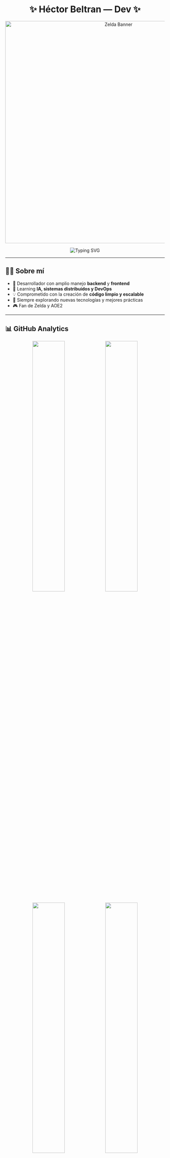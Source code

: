 <h1 align="center">   ✨ Héctor Beltran — Dev  ✨ </h1>  

<p align="center">   
  <img src="https://i.imgur.com/1ZvVkDc.gif" width="700" alt="Zelda Banner"/> 
</p>

<p align="center">
  <img src="https://readme-typing-svg.herokuapp.com?font=Fira+Code&weight=500&size=28&pause=1000&color=8E27F5&center=true&vCenter=true&width=600&lines=Full+Stack+Developer;Backend+%26+Frontend+Expert;Always+Learning+New+Tech" alt="Typing SVG" />
</p>

---

## 👨‍💻 Sobre mí

- 🚀 Desarrollador con amplio manejo **backend** y **frontend**   
- 🎯 Learning **IA, sistemas distribuidos y DevOps**   
- 💡 Comprometido con la creación de **código limpio y escalable**
- 🌱 Siempre explorando nuevas tecnologías y mejores prácticas
- 🎮 Fan de Zelda y AOE2
---



## 📊 GitHub Analytics

<p align="center">   
  <img src="https://github-profile-summary-cards.vercel.app/api/cards/stats?username=HMBC03&theme=tokyonight" width="45%"/>   
  <img src="https://github-profile-summary-cards.vercel.app/api/cards/productive-time?username=HMBC03&theme=tokyonight" width="45%"/> 
</p>  

<p align="center">   
  <img src="https://github-profile-summary-cards.vercel.app/api/cards/repos-per-language?username=HMBC03&theme=tokyonight" width="45%"/>
  <img src="https://github-readme-streak-stats.herokuapp.com?user=HMBC03&theme=tokyonight&hide_border=true" width="45%"/>    
</p>  

<p align="center">   
  <img src="https://github-profile-summary-cards.vercel.app/api/cards/profile-details?username=HMBC03&theme=tokyonight" width="90%"/> 
</p>

---

## 🛠️ Tech Stack  

### 🔹 Lenguajes 
<p align="left">
  <img src="https://img.shields.io/badge/Python-3776AB?style=for-the-badge&logo=python&logoColor=white" alt="Python"/>
  <img src="https://img.shields.io/badge/JavaScript-F7DF1E?style=for-the-badge&logo=javascript&logoColor=black" alt="JavaScript"/>
  <img src="https://img.shields.io/badge/TypeScript-007ACC?style=for-the-badge&logo=typescript&logoColor=white" alt="TypeScript"/>
  <img src="https://img.shields.io/badge/Java-ED8B00?style=for-the-badge&logo=java&logoColor=white" alt="Java"/>
  <img src="https://img.shields.io/badge/C++-00599C?style=for-the-badge&logo=c%2B%2B&logoColor=white" alt="C++"/>
  <img src="https://img.shields.io/badge/HTML5-E34F26?style=for-the-badge&logo=html5&logoColor=white" alt="HTML5"/>
  <img src="https://img.shields.io/badge/CSS3-1572B6?style=for-the-badge&logo=css3&logoColor=white" alt="CSS3"/>
</p>

### 🔹 Frameworks & Libraries
<p align="left">
<img src="https://img.shields.io/badge/React-20232A?style=for-the-badge&logo=react&logoColor=61DAFB" alt="React"/>
  <img src="https://img.shields.io/badge/Node.js-43853D?style=for-the-badge&logo=node.js&logoColor=white" alt="Node.js"/>
  <img src="https://img.shields.io/badge/Spring-6DB33F?style=for-the-badge&logo=spring&logoColor=white" alt="Spring"/>
  <img src="https://img.shields.io/badge/Express.js-404D59?style=for-the-badge" alt="Express.js"/>
  <img src="https://img.shields.io/badge/FastAPI-005571?style=for-the-badge&logo=fastapi" alt="FastAPI"/>
  <img src="https://img.shields.io/badge/Tailwind_CSS-38B2AC?style=for-the-badge&logo=tailwind-css&logoColor=white" alt="Tailwind"/> 
</p>

### 🔹 Infraestructura & DevOps 
<p align="left">
  <img src="https://img.shields.io/badge/Docker-2496ED?style=for-the-badge&logo=docker&logoColor=white" alt="Docker"/>
  <img src="https://img.shields.io/badge/Kubernetes-326ce5.svg?&style=for-the-badge&logo=kubernetes&logoColor=white" alt="Kubernetes"/>
  <img src="https://img.shields.io/badge/Linux-FCC624?style=for-the-badge&logo=linux&logoColor=black" alt="Linux"/>
  <img src="https://img.shields.io/badge/Git-F05032?style=for-the-badge&logo=git&logoColor=white" alt="Git"/>
  <img src="https://img.shields.io/badge/GitHub-100000?style=for-the-badge&logo=github&logoColor=white" alt="GitHub"/>
  <img src="https://img.shields.io/badge/Vercel-000000?style=for-the-badge&logo=vercel&logoColor=white" alt="Vercel"/>
</p>
 

### 🔹 Bases de Datos 
<p align="left">
<img src="https://img.shields.io/badge/MongoDB-4EA94B?style=for-the-badge&logo=mongodb&logoColor=white" alt="MongoDB"/>
  <img src="https://img.shields.io/badge/PostgreSQL-316192?style=for-the-badge&logo=postgresql&logoColor=white" alt="PostgreSQL"/>
  <img src="https://img.shields.io/badge/MySQL-00000F?style=for-the-badge&logo=mysql&logoColor=white" alt="MySQL"/>
</p>
 
### 🔹 Herramientas de Desarrollo
<p align="left">
  <img src="https://img.shields.io/badge/Visual_Studio_Code-0078D4?style=for-the-badge&logo=visual%20studio%20code&logoColor=white" alt="VS Code"/>
  <img src="https://img.shields.io/badge/Postman-FF6C37?style=for-the-badge&logo=postman&logoColor=white" alt="Postman"/>
  <img src="https://img.shields.io/badge/Figma-F24E1E?style=for-the-badge&logo=figma&logoColor=white" alt="Figma"/>
  <img src="https://img.shields.io/badge/Notion-000000?style=for-the-badge&logo=notion&logoColor=white" alt="Notion"/>
</p>

---

## 🎯 Actualmente

- 🔭 Trabajando en: **RAG**
- 🌱 Aprendiendo: **Kubernetes, Microservicios, Machine Learning**
- 👯 Buscando colaborar en: **Proyectos open source**
- 💬 Pregúntame sobre: **JavaScript, Python, arquitectura de software**



---


## 💻 Configuración de Desarrollo

```javascript
const hector = {
    code: ["JavaScript", "TypeScript", "Python", "Java", "C++"],
    askMeAbout: ["web dev", "backend", "AI", "clean code"],
    technologies: {
        frontEnd: {
            js: ["React"],
            css: ["Tailwind", "Styled Components"]
        },
        backEnd: {
            js: ["Node.js", "Express"],
            python: ["FastAPI", "Django"],
            java: ["Spring Boot"]
        },
        databases: ["MongoDB", "PostgreSQL", "MySQL", "Redis"],
        devOps: ["Docker", "Linux"],
        tools: ["Git", "Postman", "VS Code"]
    },
    currentFocus: "Building scalable applications with clean architecture"
};
```

---



## 🌐 Conecta conmigo 

<p align="center">   
  <a href="https://linkedin.com/in/hmbc">
    <img src="https://img.shields.io/badge/LinkedIn-0A66C2?style=for-the-badge&logo=linkedin&logoColor=white"/>
  </a>   
  <a href="mailto:HectorMBeltran@proton.me">
    <img src="https://img.shields.io/badge/Email-D14836?style=for-the-badge&logo=gmail&logoColor=white"/>
  </a>   
  <a href="https://hectorbeltran-developer.netlify.app/">
    <img src="https://img.shields.io/badge/Portfolio-000000?style=for-the-badge&logo=vercel&logoColor=white"/>
  </a>
</p>

---


<p align="center">
  <i>⭐️ De <a href="https://github.com/HMBC03">HMBC03</a></i>
</p>
